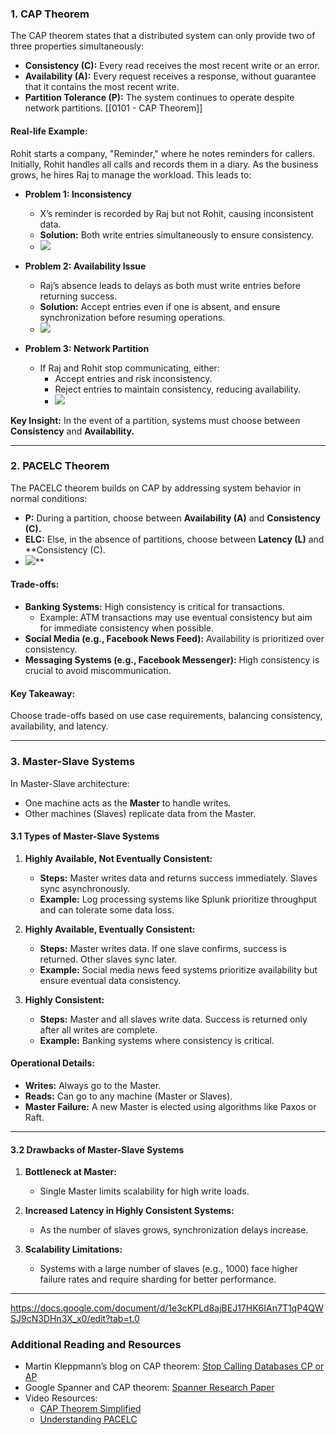 ### **1. CAP Theorem**

The CAP theorem states that a distributed system can only provide two of three properties simultaneously:

- **Consistency (C):** Every read receives the most recent write or an error.
- **Availability (A):** Every request receives a response, without guarantee that it contains the most recent write.
- **Partition Tolerance (P):** The system continues to operate despite network partitions.
[[0101 - CAP Theorem]]
#### **Real-life Example:**

Rohit starts a company, "Reminder," where he notes reminders for callers. Initially, Rohit handles all calls and records them in a diary. As the business grows, he hires Raj to manage the workload. This leads to:

- **Problem 1: Inconsistency**
    - X’s reminder is recorded by Raj but not Rohit, causing inconsistent data.
    - **Solution:** Both write entries simultaneously to ensure consistency.
    - **![](https://lh7-rt.googleusercontent.com/docsz/AD_4nXcZOxPU832-hUQ6U_sD1Qkn5MZuqQuF2s1OajVfRzLd7UQgqudME9lzeAyQl2Na-FanHnrRfN8aY2ogRw-jMgrt6Ww6SMm1XaipN3UNhEVBmt-UhnoJNek8-PvRSgjr_U4VWG4UvaD-61Ryycb2vB_Lr5Gu?key=CmWYzhsGOSF0-GDHo3DPgg)**

- **Problem 2: Availability Issue**
    - Raj’s absence leads to delays as both must write entries before returning success.
    - **Solution:** Accept entries even if one is absent, and ensure synchronization before resuming operations.
    - **![](https://lh7-rt.googleusercontent.com/docsz/AD_4nXcGr6QENPh6r_PS97VTrC_RxZdqgWMiJc8tSD_z4Xgh-NzeYVXKk9VI_QvzzCraSs7KtSWAfKlYTj3LBvI-_DRMEIfWTThCvmc-0Qt1MVwChTZl4eSl9LpO8hopObt8PlDG70KfKJEMsJw7o8b5uhVZT9zC?key=CmWYzhsGOSF0-GDHo3DPgg)**

- **Problem 3: Network Partition**
    - If Raj and Rohit stop communicating, either:
        - Accept entries and risk inconsistency.
        - Reject entries to maintain consistency, reducing availability.
        - **![](https://lh7-rt.googleusercontent.com/docsz/AD_4nXfXdJKsErXJ5h1NbPBqlJhwpVWKDvQa0ocIfULMyuVKfNP0mb5SE5sa_ZNaiN6vRFU1ki6E_d0MtZgVYm7-h0enO0fCZjOA62qyt3h6Ye3_teC8o2RqeuHIHQHacjN5KWwOUiU2fK7einzyU4EnTvXMZaOC?key=CmWYzhsGOSF0-GDHo3DPgg)**

**Key Insight:** In the event of a partition, systems must choose between **Consistency** and **Availability.**

---

### **2. PACELC Theorem**

The PACELC theorem builds on CAP by addressing system behavior in normal conditions:

- **P:** During a partition, choose between **Availability (A)** and **Consistency (C).**
- **ELC:** Else, in the absence of partitions, choose between **Latency (L)** and **Consistency (C).
- **![](https://lh7-rt.googleusercontent.com/docsz/AD_4nXep0uAT8jHG9QFhw_De13TCQBgua-cFcJubpyRyAWRwkdKqGYgIFSQ29x3fWI4Y5IXwq7uGQUCMogncXoGM4QtrFPGgv4JExdROqIwjRPCeDaQUWLit1iDEcobhdHt3A9dCCUdtAZ6xJ6apO-bOKNxb6Rzy?key=CmWYzhsGOSF0-GDHo3DPgg)****

#### **Trade-offs:**

- **Banking Systems:** High consistency is critical for transactions.
    - Example: ATM transactions may use eventual consistency but aim for immediate consistency when possible.
- **Social Media (e.g., Facebook News Feed):** Availability is prioritized over consistency.
- **Messaging Systems (e.g., Facebook Messenger):** High consistency is crucial to avoid miscommunication.

#### **Key Takeaway:**

Choose trade-offs based on use case requirements, balancing consistency, availability, and latency.

---

### **3. Master-Slave Systems**

In Master-Slave architecture:

- One machine acts as the **Master** to handle writes.
- Other machines (Slaves) replicate data from the Master.

#### **3.1 Types of Master-Slave Systems**

1. **Highly Available, Not Eventually Consistent:**
    - **Steps:** Master writes data and returns success immediately. Slaves sync asynchronously.
    - **Example:** Log processing systems like Splunk prioritize throughput and can tolerate some data loss.
    
1. **Highly Available, Eventually Consistent:**
    - **Steps:** Master writes data. If one slave confirms, success is returned. Other slaves sync later.
    - **Example:** Social media news feed systems prioritize availability but ensure eventual data consistency.
    
1. **Highly Consistent:**
    - **Steps:** Master and all slaves write data. Success is returned only after all writes are complete.
    - **Example:** Banking systems where consistency is critical.

#### **Operational Details:**

- **Writes:** Always go to the Master.
- **Reads:** Can go to any machine (Master or Slaves).
- **Master Failure:** A new Master is elected using algorithms like Paxos or Raft.

---

#### **3.2 Drawbacks of Master-Slave Systems**

1. **Bottleneck at Master:**
    - Single Master limits scalability for high write loads.
    
1. **Increased Latency in Highly Consistent Systems:**
    - As the number of slaves grows, synchronization delays increase.
    
1. **Scalability Limitations:**
    - Systems with a large number of slaves (e.g., 1000) face higher failure rates and require sharding for better performance.

---
https://docs.google.com/document/d/1e3cKPLd8ajBEJ17HK6IAn7T1qP4QWSJ9cN3DHn3X_x0/edit?tab=t.0
### **Additional Reading and Resources**

- Martin Kleppmann’s blog on CAP theorem: [Stop Calling Databases CP or AP](https://martin.kleppmann.com/2015/05/11/please-stop-calling-databases-cp-or-ap.html)
- Google Spanner and CAP theorem: [Spanner Research Paper](https://static.googleusercontent.com/media/research.google.com/en//pubs/archive/45855.pdf)
- Video Resources:
    - [CAP Theorem Simplified](https://www.youtube.com/watch?v=oeycOVX70aE)
    - [Understanding PACELC](https://www.youtube.com/watch?v=LaLT6EC7Trc)